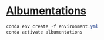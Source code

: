 # [Albumentations](https://albumentations.ai/docs/)

```powershell
conda env create -f environment.yml
conda activate albumentations
```

